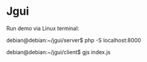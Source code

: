 # Jgui

Run demo via Linux terminal:

debian@debian:~/jgui/server$ php -S localhost:8000

debian@debian:~/jgui/client$ gjs index.js
